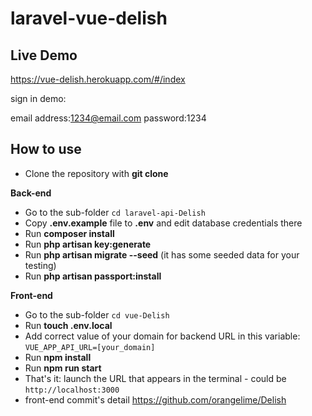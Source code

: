 # laravel-vue-delish

## Live Demo

https://vue-delish.herokuapp.com/#/index

sign in demo:

email address:1234@email.com
password:1234

## How to use

- Clone the repository with __git clone__

__Back-end__

- Go to the sub-folder `cd laravel-api-Delish`
- Copy __.env.example__ file to __.env__ and edit database credentials there
- Run __composer install__
- Run __php artisan key:generate__
- Run __php artisan migrate --seed__ (it has some seeded data for your testing)
- Run __php artisan passport:install__


__Front-end__

- Go to the sub-folder `cd vue-Delish`
- Run __touch .env.local__
- Add correct value of your domain for backend URL in this variable: `VUE_APP_API_URL=[your_domain]`
- Run __npm install__ 
- Run __npm run start__ 
- That's it: launch the URL that appears in the terminal - could be `http://localhost:3000`
- front-end commit's detail https://github.com/orangelime/Delish

